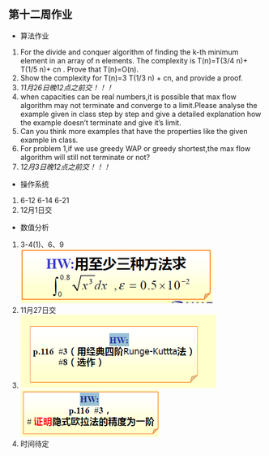 ## 第十二周作业
+ 算法作业
1. For the divide and conquer algorithm of finding the k-th minimum element in an array of n elements. The complexity is T(n)=T(3/4 n)+ T⁡(1/5 n)+ cn . Prove that  T(n)=O(n).
2. Show the complexity for T(n)=3 T(1/3 n) + cn, and provide a proof.
3. *11月26日晚12点之前交！！！*
4. when capacities can be real numbers,it is possible that max flow algorithm may not terminate and converge to a limit.Please analyse the example given in class step by step and give a detailed explanation how the example doesn’t terminate and give it’s limit.
5. Can you think more examples that have the properties like the given example in class.
6. For problem 1,if we use greedy WAP or greedy shortest,the max flow algorithm will still not terminate or not?
7. *12月3日晚12点之前交！！！*
+ 操作系统
1. 6-12 6-14 6-21
2. 12月1日交
+ 数值分析
1. 3-4(1)、6、9</br>
![](https://raw.githubusercontent.com/HUST-ACM1501/Homework/00a8b7cd0ad415714446709a0ac417156c84e8be/picture/%E6%95%B0%E5%80%BC%E5%88%86%E6%9E%901.png)
2. 11月27日交
3. ![](https://raw.githubusercontent.com/HUST-ACM1501/Homework/00a8b7cd0ad415714446709a0ac417156c84e8be/picture/%E6%95%B0%E5%80%BC%E5%88%86%E6%9E%902.png)
![](https://raw.githubusercontent.com/HUST-ACM1501/Homework/00a8b7cd0ad415714446709a0ac417156c84e8be/picture/%E6%95%B0%E5%80%BC%E5%88%86%E6%9E%903.png)
4. 时间待定